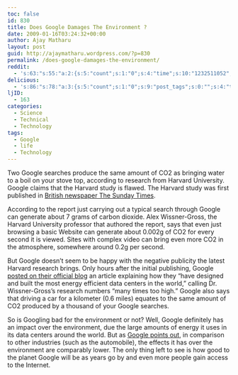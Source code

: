 ```yaml
---
toc: false
id: 830
title: Does Google Damages The Environment ?
date: 2009-01-16T03:24:32+00:00
author: Ajay Matharu
layout: post
guid: http://ajaymatharu.wordpress.com/?p=830
permalink: /does-google-damages-the-environment/
reddit:
  - 's:63:"s:55:"a:2:{s:5:"count";s:1:"0";s:4:"time";s:10:"1232511052";}";";'
delicious:
  - 's:86:"s:78:"a:3:{s:5:"count";s:1:"0";s:9:"post_tags";s:0:"";s:4:"time";s:10:"1232511056";}";";'
ljID:
  - 163
categories:
  - Science
  - Technical
  - Technology
tags:
  - Google
  - life
  - Technology
---
```

Two Google searches produce the same amount of CO2 as bringing water to a boil on your stove top, according to research from Harvard University. Google claims that the Harvard study is flawed. The Harvard study was first published in [British newspaper The Sunday Times](http://technology.timesonline.co.uk/tol/news/tech_and_web/article5489134.ece).

According to the report just carrying out a typical search through Google can generate about 7 grams of carbon dioxide. Alex Wissner-Gross, the Harvard University professor that authored the report, says that even just browsing a basic Website can generate about 0.002g of CO2 for every second it is viewed. Sites with complex video can bring even more CO2 in the atmosphere, somewhere around 0.2g per second.

But Google doesn&#8217;t seem to be happy with the negative publicity the latest Harvard research brings. Only hours after the initial publishing, Google [posted on their official blog](http://googleblog.blogspot.com/2009/01/powering-google-search.html) an article explaining how they &#8220;have designed and built the most energy efficient data centers in the world,&#8221; calling Dr. Wissner-Gross&#8217;s research numbers &#8220;many times too high.&#8221; Google also says that driving a car for a kilometer (0.6 miles) equates to the same amount of CO2 produced by a thousand of your Google searches.

So is Googling bad for the environment or not? Well, Google definitely has an impact over the environment, due the large amounts of energy it uses in its data centers around the world. But as [Google points out](http://googleblog.blogspot.com/2009/01/powering-google-search.html), in comparison to other industries (such as the automobile), the effects it has over the environment are comparably lower. The only thing left to see is how good to the planet Google will be as years go by and even more people gain access to the Internet.
